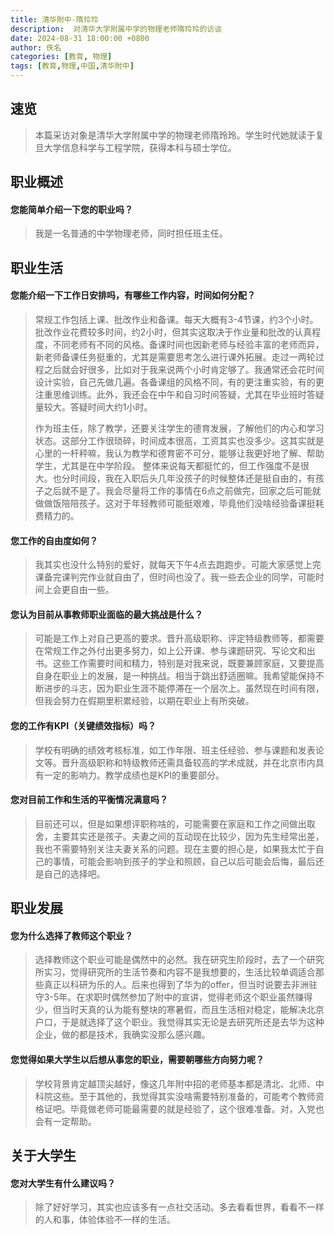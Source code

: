 ```yaml
---
title: 清华附中-隋玲玲
description:  对清华大学附属中学的物理老师隋玲玲的访谈
date: 2024-08-31 18:00:00 +0800
author: 佚名
categories: [教育, 物理]
tags: [教育,物理,中国,清华附中]
---
```


## 速览
<!-- markdownlint-capture -->
<!-- markdownlint-disable -->

> 本篇采访对象是清华大学附属中学的物理老师隋玲玲。学生时代她就读于复旦大学信息科学与工程学院，获得本科与硕士学位。

## 职业概述

#### 您能简单介绍一下您的职业吗？
>我是一名普通的中学物理老师，同时担任班主任。

## 职业生活

#### 您能介绍一下工作日安排吗，有哪些工作内容，时间如何分配？
>常规工作包括上课、批改作业和备课。每天大概有3-4节课，约3个小时。批改作业花费较多时间，约2小时，但其实这取决于作业量和批改的认真程度，不同老师有不同的风格。备课时间也因新老师与经验丰富的老师而异，新老师备课任务挺重的，尤其是需要思考怎么进行课外拓展。走过一两轮过程之后就会好很多，比如对于我来说两个小时肯定够了。我通常还会花时间设计实验，自己先做几遍。各备课组的风格不同，有的更注重实验，有的更注重思维训练。此外，我还会在中午和自习时间答疑，尤其在毕业班时答疑量较大。答疑时间大约1小时。
>
>作为班主任，除了教学，还要关注学生的德育发展，了解他们的内心和学习状态。这部分工作很琐碎，时间成本很高，工资其实也没多少。这其实就是心里的一杆秤嘛，我认为教学和德育密不可分，能够让我更好地了解、帮助学生，尤其是在中学阶段。
整体来说每天都挺忙的，但工作强度不是很大。也分时间段，我在入职后头几年没孩子的时候整体还是挺自由的，有孩子之后就不是了。我会尽量将工作的事情在6点之前做完，回家之后可能就做做饭陪陪孩子。这对于年轻教师可能挺艰难，毕竟他们没啥经验备课挺耗费精力的。

#### 您工作的自由度如何？
> 我其实也没什么特别的爱好，就每天下午4点去跑跑步。可能大家感觉上完课备完课判完作业就自由了，但时间也没了。我一些去企业的同学，可能时间上会更自由一些。

#### 您认为目前从事教师职业面临的最大挑战是什么？
> 可能是工作上对自己更高的要求。晋升高级职称、评定特级教师等，都需要在常规工作之外付出更多努力，如上公开课、参与课题研究、写论文和出书。这些工作需要时间和精力，特别是对我来说，既要兼顾家庭，又要提高自身在职业上的发展，是一种挑战。相当于跳出舒适圈嘛。我希望能保持不断进步的斗志，因为职业生涯不能停滞在一个层次上。虽然现在时间有限，但我会努力在假期里积累经验，以期在职业上有所突破。

#### 您的工作有KPI（关键绩效指标）吗？
> 学校有明确的绩效考核标准，如工作年限、班主任经验、参与课题和发表论文等。晋升高级职称和特级教师还需具备较高的学术成就，并在北京市内具有一定的影响力。教学成绩也是KPI的重要部分。

#### 您对目前工作和生活的平衡情况满意吗？
> 目前还可以，但是如果想评职称啥的，可能需要在家庭和工作之间做出取舍，主要其实还是孩子。夫妻之间的互动现在比较少，因为先生经常出差，我也不需要特别关注夫妻关系的问题。现在主要的担心是，如果我太忙于自己的事情，可能会影响到孩子的学业和照顾，自己以后可能会后悔，最后还是自己的选择吧。


## 职业发展

#### 您为什么选择了教师这个职业？
> 选择教师这个职业可能是偶然中的必然。我在研究生阶段时，去了一个研究所实习，觉得研究所的生活节奏和内容不是我想要的，生活比较单调适合那些真正以科研为乐的人。后来也得到了华为的offer，但当时说要去非洲驻守3-5年。在求职时偶然参加了附中的宣讲，觉得老师这个职业虽然赚得少，但当时天真的认为能有整块的寒暑假，而且生活相对稳定，能解决北京户口，于是就选择了这个职业。我觉得其实无论是去研究所还是去华为这种企业，做的都是技术，我确实没那么感兴趣。

#### 您觉得如果大学生以后想从事您的职业，需要朝哪些方向努力呢？
> 学校背景肯定越顶尖越好，像这几年附中招的老师基本都是清北、北师、中科院这些。至于其他的，我觉得其实没啥需要特别准备的，可能考个教师资格证吧。毕竟做老师可能最需要的就是经验了，这个很难准备。对，入党也会有一定帮助。

## 关于大学生

#### 您对大学生有什么建议吗？
> 除了好好学习，其实也应该多有一点社交活动。多去看看世界，看看不一样的人和事，体验体验不一样的生活。
